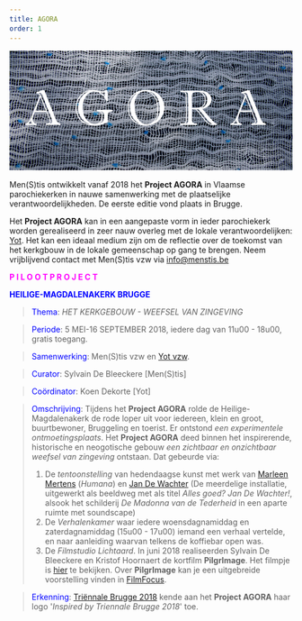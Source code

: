 ```yaml
---
title: AGORA
order: 1
---
```

![Agora](./Agora.jpg)

Men(S)tis ontwikkelt vanaf 2018 het **Project AGORA** in Vlaamse parochiekerken in nauwe samenwerking met de plaatselijke verantwoordelijkheden. De eerste editie vond plaats in Brugge. 

Het **Project AGORA** kan in een aangepaste vorm in ieder parochiekerk worden gerealiseerd in zeer nauw overleg met de lokale verantwoordelijken: [Yot](https://www.yot.be/nl/home/5). Het kan een ideaal medium zijn om de reflectie over de toekomst van het kerkgbouw in de lokale gemeenschap op gang te brengen. Neem vrijblijvend contact met Men(S)tis vzw via info@menstis.be

<span style="color:fuchsia">**P I L O O T P R O J E C T**</span>

<span style="color:blue">**HEILIGE-MAGDALENAKERK BRUGGE**</span>

><span style="color:blue">Thema</span>: _HET KERKGEBOUW - WEEFSEL VAN ZINGEVING_

><span style="color:blue">Periode</span>: 5 MEI-16 SEPTEMBER 2018, iedere dag van 11u00 - 18u00, gratis toegang.

><span style="color:blue">Samenwerking</span>: Men(S)tis vzw en [Yot vzw](https://www.yot.be/nl/home/5]).

><span style="color:blue">Curator</span>: Sylvain De Bleeckere [Men(S)tis]

><span style="color:blue">Coördinator</span>: Koen Dekorte [Yot]

><span style="color:blue">Omschrijving</span>: Tijdens het **Project AGORA** rolde de Heilige-Magdalenakerk de rode loper uit voor iedereen, klein en groot, buurtbewoner, Bruggeling en toerist. Er ontstond _een experimentele ontmoetingsplaats_. Het **Project AGORA** deed binnen het inspirerende, historische en neogotische gebouw _een zichtbaar en onzichtbaar weefsel van zingeving_ ontstaan. Dat gebeurde via: 
>1) De _tentoonstelling_ van hedendaagse kunst met werk van [Marleen Mertens](http://www.marleen-mertens.be/humana.html) (_Humana_) en [Jan De Wachter]( http://www.jandewachter.be/Intro) (De meerdelige installatie, uitgewerkt als beeldweg met als titel _Alles goed? Jan De Wachter!_, alsook het schilderij _De Madonna van de Tederheid_ in een aparte ruimte met soundscape)
>2) De _Verhalenkamer_ waar iedere woensdagnamiddag en zaterdagnamiddag (15u00 - 17u00) iemand een verhaal vertelde, en naar aanleiding waarvan telkens de koffiebar open was.
>3) De _Filmstudio Lichtaard_. In juni 2018 realiseerden Sylvain De Bleeckere en Kristof Hoornaert de kortfilm **PilgrImage**. Het filmpje is [hier](./AgoraMovies/) te bekijken. Over **PilgrImage** kan je een uitgebreide voorstelling vinden in [FilmFocus](http://www.menstis.be/film-focus/pilgrimage/). 

><span style="color:blue">Erkenning</span>: [Triënnale Brugge 2018](https://www.triennalebrugge.be) kende aan het **Project AGORA** haar logo '_Inspired by Triennale Brugge 2018_' toe.

















